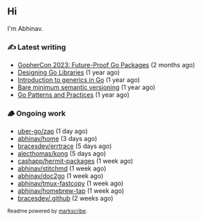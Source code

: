 ## Hi

I'm Abhinav.

### ✍️ Latest writing


- [GopherCon 2023: Future-Proof Go Packages](https://abhinavg.net/2023/09/27/future-proof-packages/) (2 months ago)
- [Designing Go Libraries](https://abhinavg.net/2022/12/06/designing-go-libraries/) (1 year ago)
- [Introduction to generics in Go](https://abhinavg.net/2022/11/23/generics-intro/) (1 year ago)
- [Bare minimum semantic versioning](https://abhinavg.net/2022/11/07/semver/) (1 year ago)
- [Go Patterns and Practices](https://abhinavg.net/2022/09/19/go-patterns-and-practices-talk/) (1 year ago)

### 🪵 Ongoing work


- [uber-go/zap](https://github.com/uber-go/zap) (1 day ago)
- [abhinav/home](https://github.com/abhinav/home) (3 days ago)
- [bracesdev/errtrace](https://github.com/bracesdev/errtrace) (5 days ago)
- [alecthomas/kong](https://github.com/alecthomas/kong) (5 days ago)
- [cashapp/hermit-packages](https://github.com/cashapp/hermit-packages) (1 week ago)
- [abhinav/stitchmd](https://github.com/abhinav/stitchmd) (1 week ago)
- [abhinav/doc2go](https://github.com/abhinav/doc2go) (1 week ago)
- [abhinav/tmux-fastcopy](https://github.com/abhinav/tmux-fastcopy) (1 week ago)
- [abhinav/homebrew-tap](https://github.com/abhinav/homebrew-tap) (1 week ago)
- [bracesdev/.github](https://github.com/bracesdev/.github) (2 weeks ago)

<sub>Readme powered by [markscribe](https://github.com/muesli/markscribe).</sub>
